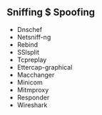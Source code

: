 ## Sniffing $ Spoofing

- Dnschef
- Netsniff-ng
- Rebind
- SSlsplit
- Tcpreplay
- Ettercap-graphical
- Macchanger
- Minicom
- Mitmproxy
- Responder
- Wireshark